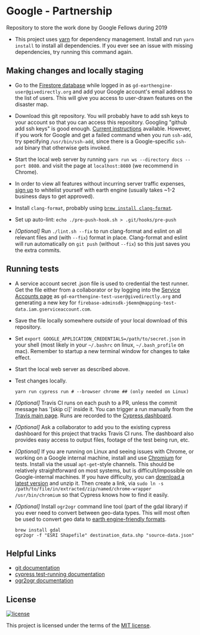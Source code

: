 # Google - Partnership
Repository to store the work done by Google Fellows during 2019 

* This project uses [yarn](http://yarnpkg.com/) for dependency management. 
Install and run `yarn install` to install all dependencies. If you ever see
an issue with missing dependencies, try running this command again.

## Making changes and locally staging
* Go to the [Firestore database](
https://console.firebase.google.com/project/mapping-crisis/database/firestore/data~2FALLOWED_USERS~2FALL_USERS)
while logged in as `gd-earthengine-user@givedirectly.org` and add your Google
account's email address to the list of users. This will give you access to
user-drawn features on the disaster map.

* Download this git repository. You will probably have to add ssh keys to your
account so that you can access this repository. Googling "github add ssh keys"
is good enough. [Current instructions](https://help.github.com/en/articles/generating-a-new-ssh-key-and-adding-it-to-the-ssh-agent)
available. However, if you work for Google and get a failed command when you run
`ssh-add`, try specifying `/usr/bin/ssh-add`, since there is a Google-specific
`ssh-add` binary that otherwise gets invoked.

* Start the local web server by running `yarn run ws --directory docs --port 8080`.
and visit the page at `localhost:8080` (we recommend in Chrome). 

* In order to view all features without incurring server traffic expenses, 
[sign up](https://earthengine.google.com/) to whitelist yourself with earth engine
(usually takes ~1-2 business days to get approved).

* Install `clang-format`, probably using [`brew install clang-format`](https://brew.sh).

* Set up auto-lint: `echo ./pre-push-hook.sh > .git/hooks/pre-push`

* *[Optional]* Run `./lint.sh --fix` to run clang-format and eslint on all relevant files and (with `--fix`) format in
place. Clang-format and eslint will run automatically on `git push` (without `--fix`) so this just
saves you the extra commits. 

## Running tests
* A service account secret .json file is used to credential the test
runner. Get the file either from a collaborator or by logging into the [Service Accounts page](
https://console.cloud.google.com/iam-admin/serviceaccounts?project=mapping-test-data)
as `gd-earthengine-test-user@givedirectly.org` and generating a new key for
`firebase-adminsdk-j6emn@mapping-test-data.iam.gserviceaccount.com`. 

* Save the file locally somewhere *outside* of your local download of this repository.

* Set `export GOOGLE_APPLICATION_CREDENTIALS=/path/to/secret.json` in your shell 
(most likely in your `~/.bashrc` on linux, `~/.bash_profile` on mac). Remember to startup a new terminal window for changes to
take effect.

* Start the local web server as described above. 

* Test changes locally.

    ```shell
    yarn run cypress run # --browser chrome ## (only needed on Linux) 
    ```

* *[Optional]* Travis CI runs on each push to a PR, unless the commit message has
'[skip ci]' inside it. You can trigger a run manually from the [Travis main
page](https://travis-ci.com/givedirectly/Google-Partnership). Runs are recorded
to the [Cypress dashboard](https://www.cypress.io/dashboard/).

* *[Optional]* Ask a collaborator to add you to the existing cypress dashboard for this project
that tracks Travis CI runs. The dashboard also provides easy access to output files, footage of the test being run, etc. 

* *[Optional]* If you are running on Linux and seeing issues with Chrome, or
   working on a Google internal machine, install  and use [Chromium](https://www.chromium.org)
for tests. Install via the usual `apt-get`-style channels. This should be
relatively straightforward on most systems, but is difficult/impossible on
Google-internal machines. If you have difficulty, you can [download a latest
version](https://download-chromium.appspot.com) and unzip it. Then create a
link, via `sudo ln -s /path/to/file/in/extracted/zip/named/chrome-wrapper
/usr/bin/chromium` so that Cypress knows how to find it easily.

* *[Optional]* Install `ogr2ogr` command line tool (part of the gdal library) if you ever need to
convert between geo-data types. This will most often be used to convert geo data to [earth
engine-friendly formats](https://developers.google.com/earth-engine/asset_manager).

    ```shell
    brew install gdal
    ogr2ogr -f "ESRI Shapefile" destination_data.shp "source-data.json"
    ```

## Helpful Links
* [git documentation](https://git-scm.com/docs)
* [cypress test-running documentation](https://docs.cypress.io/guides/guides/command-line.html#cypress-run)
* [ogr2ogr documentation](https://gdal.org/programs/ogr2ogr.html)

## License

[![license](https://img.shields.io/badge/license-MIT-green.svg)](/LICENSE)

This project is licensed under the  terms of the [MIT license](/LICENSE).
